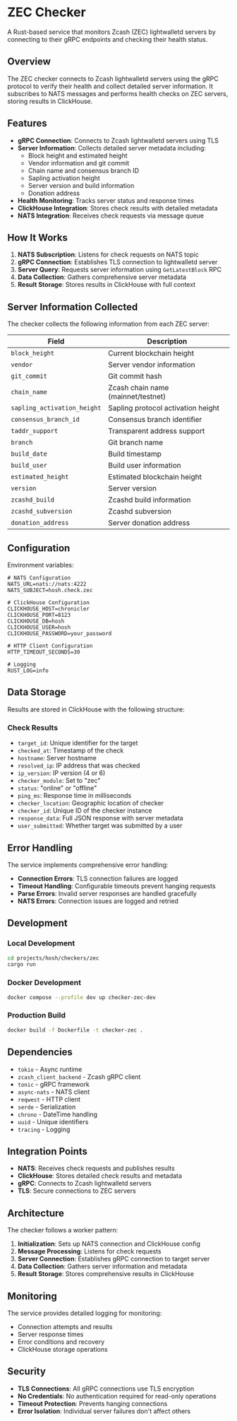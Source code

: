 # ZEC Checker

A Rust-based service that monitors Zcash (ZEC) lightwalletd servers by connecting to their gRPC endpoints and checking their health status.

## Overview

The ZEC checker connects to Zcash lightwalletd servers using the gRPC protocol to verify their health and collect detailed server information. It subscribes to NATS messages and performs health checks on ZEC servers, storing results in ClickHouse.

## Features

- **gRPC Connection**: Connects to Zcash lightwalletd servers using TLS
- **Server Information**: Collects detailed server metadata including:
  - Block height and estimated height
  - Vendor information and git commit
  - Chain name and consensus branch ID
  - Sapling activation height
  - Server version and build information
  - Donation address
- **Health Monitoring**: Tracks server status and response times
- **ClickHouse Integration**: Stores check results with detailed metadata
- **NATS Integration**: Receives check requests via message queue

## How It Works

1. **NATS Subscription**: Listens for check requests on NATS topic
2. **gRPC Connection**: Establishes TLS connection to lightwalletd server
3. **Server Query**: Requests server information using `GetLatestBlock` RPC
4. **Data Collection**: Gathers comprehensive server metadata
5. **Result Storage**: Stores results in ClickHouse with full context

## Server Information Collected

The checker collects the following information from each ZEC server:

| Field | Description |
|-------|-------------|
| `block_height` | Current blockchain height |
| `vendor` | Server vendor information |
| `git_commit` | Git commit hash |
| `chain_name` | Zcash chain name (mainnet/testnet) |
| `sapling_activation_height` | Sapling protocol activation height |
| `consensus_branch_id` | Consensus branch identifier |
| `taddr_support` | Transparent address support |
| `branch` | Git branch name |
| `build_date` | Build timestamp |
| `build_user` | Build user information |
| `estimated_height` | Estimated blockchain height |
| `version` | Server version |
| `zcashd_build` | Zcashd build information |
| `zcashd_subversion` | Zcashd subversion |
| `donation_address` | Server donation address |

## Configuration

Environment variables:

```env
# NATS Configuration
NATS_URL=nats://nats:4222
NATS_SUBJECT=hosh.check.zec

# ClickHouse Configuration
CLICKHOUSE_HOST=chronicler
CLICKHOUSE_PORT=8123
CLICKHOUSE_DB=hosh
CLICKHOUSE_USER=hosh
CLICKHOUSE_PASSWORD=your_password

# HTTP Client Configuration
HTTP_TIMEOUT_SECONDS=30

# Logging
RUST_LOG=info
```

## Data Storage

Results are stored in ClickHouse with the following structure:

### Check Results
- `target_id`: Unique identifier for the target
- `checked_at`: Timestamp of the check
- `hostname`: Server hostname
- `resolved_ip`: IP address that was checked
- `ip_version`: IP version (4 or 6)
- `checker_module`: Set to "zec"
- `status`: "online" or "offline"
- `ping_ms`: Response time in milliseconds
- `checker_location`: Geographic location of checker
- `checker_id`: Unique ID of the checker instance
- `response_data`: Full JSON response with server metadata
- `user_submitted`: Whether target was submitted by a user

## Error Handling

The service implements comprehensive error handling:
- **Connection Errors**: TLS connection failures are logged
- **Timeout Handling**: Configurable timeouts prevent hanging requests
- **Parse Errors**: Invalid server responses are handled gracefully
- **NATS Errors**: Connection issues are logged and retried

## Development

### Local Development
```bash
cd projects/hosh/checkers/zec
cargo run
```

### Docker Development
```bash
docker compose --profile dev up checker-zec-dev
```

### Production Build
```bash
docker build -f Dockerfile -t checker-zec .
```

## Dependencies

- `tokio` - Async runtime
- `zcash_client_backend` - Zcash gRPC client
- `tonic` - gRPC framework
- `async-nats` - NATS client
- `reqwest` - HTTP client
- `serde` - Serialization
- `chrono` - DateTime handling
- `uuid` - Unique identifiers
- `tracing` - Logging

## Integration Points

- **NATS**: Receives check requests and publishes results
- **ClickHouse**: Stores detailed check results and metadata
- **gRPC**: Connects to Zcash lightwalletd servers
- **TLS**: Secure connections to ZEC servers

## Architecture

The checker follows a worker pattern:
1. **Initialization**: Sets up NATS connection and ClickHouse config
2. **Message Processing**: Listens for check requests
3. **Server Connection**: Establishes gRPC connection to target server
4. **Data Collection**: Gathers server information and metadata
5. **Result Storage**: Stores comprehensive results in ClickHouse

## Monitoring

The service provides detailed logging for monitoring:
- Connection attempts and results
- Server response times
- Error conditions and recovery
- ClickHouse storage operations

## Security

- **TLS Connections**: All gRPC connections use TLS encryption
- **No Credentials**: No authentication required for read-only operations
- **Timeout Protection**: Prevents hanging connections
- **Error Isolation**: Individual server failures don't affect others 